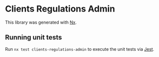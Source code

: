 <!-- gitbook-ignore -->

# Clients Regulations Admin

This library was generated with [Nx](https://nx.dev).

## Running unit tests

Run `nx test clients-regulations-admin` to execute the unit tests via [Jest](https://jestjs.io).
